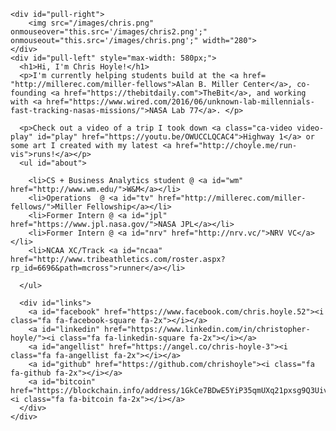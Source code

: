 <div id="body">
  <div id="main">
    
    <div id="pull-right">
        <img src="/images/chris.png" onmouseover="this.src='/images/chris2.png';" onmouseout="this.src='/images/chris.png';" width="280">
    </div>
    <div id="pull-left" style="max-width: 580px;">
      <h1>Hi, I'm Chris Hoyle!</h1>
      <p>I'm currently helping students build at the <a href= "http://millerec.com/miller-fellows">Alan B. Miller Center</a>, co-founding <a href="https://thebitdaily.com">TheBit</a>, and working with <a href="https://www.wired.com/2016/06/unknown-lab-millennials-fast-tracking-nasas-missions/">NASA Lab 77</a>. </p>
      
      <p>Check out a video of a trip I took down <a class="ca-video video-play" id="play" href="https://youtu.be/OWUCCLQCAC4">Highway 1</a> or some art I created with my latest <a href="http://choyle.me/run-vis">runs!</a></p>
      <ul id="about">

        <li>CS + Business Analytics student @ <a id="wm" href="http://www.wm.edu/">W&M</a></li>
        <li>Operations  @ <a id="tv" href="http://millerec.com/miller-fellows/">Miller Fellowship</a></li>
        <li>Former Intern @ <a id="jpl" href="https://www.jpl.nasa.gov/">NASA JPL</a></li>
        <li>Former Intern @ <a id="nrv" href="http://nrv.vc/">NRV VC</a></li>
        <li>NCAA XC/Track <a id="ncaa" href="http://www.tribeathletics.com/roster.aspx?rp_id=6696&path=mcross">runner</a></li>

      </ul>

      <div id="links">
        <a id="facebook" href="https://www.facebook.com/chris.hoyle.52"><i class="fa fa-facebook-square fa-2x"></i></a>
        <a id="linkedin" href="https://www.linkedin.com/in/christopher-hoyle/"><i class="fa fa-linkedin-square fa-2x"></i></a>
        <a id="angellist" href="https://angel.co/chris-hoyle-3"><i class="fa fa-angellist fa-2x"></i></a>
        <a id="github" href="https://github.com/chrishoyle"><i class="fa fa-github fa-2x"></i></a>
        <a id="bitcoin" href="https://blockchain.info/address/1GkCe7BDwE5YiP35qmUXq21pxsg9Q3UivD"><i class="fa fa-bitcoin fa-2x"></i></a>
      </div>
    </div>
  </div>
</div>
<footer style="text-align: center;font-size: 14px"></footer>
<script type="text/javascript" src="vendor/video/YouTubePopUp.jquery.js"></script>
<script type="text/javascript">
  jQuery(function(){
    jQuery("a.ca-video").YouTubePopUp();
  });
</script>